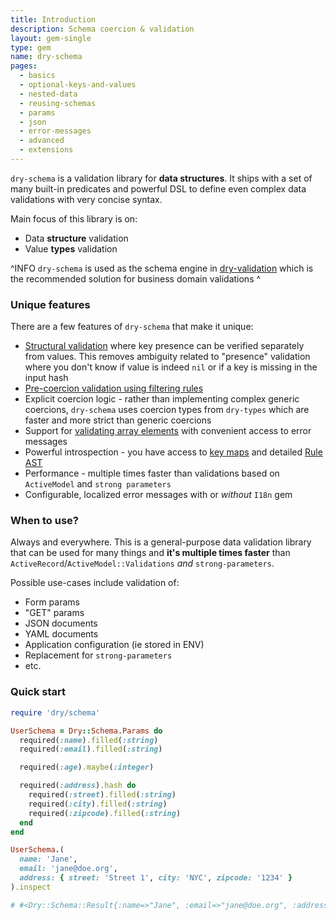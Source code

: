 ```yaml
---
title: Introduction
description: Schema coercion & validation
layout: gem-single
type: gem
name: dry-schema
pages:
  - basics
  - optional-keys-and-values
  - nested-data
  - reusing-schemas
  - params
  - json
  - error-messages
  - advanced
  - extensions
---
```


`dry-schema` is a validation library for **data structures**. It ships with a set of many built-in predicates and powerful DSL to define even complex data validations with very concise syntax.

Main focus of this library is on:

- Data **structure** validation
- Value **types** validation

^INFO
`dry-schema` is used as the schema engine in [dry-validation](/gems/dry-validation) which is the recommended solution for business domain validations
^

### Unique features

There are a few features of `dry-schema` that make it unique:

* [Structural validation](docs::optional-keys-and-values) where key presence can be verified separately from values. This removes ambiguity related to "presence" validation where you don't know if value is indeed `nil` or if a key is missing in the input hash
* [Pre-coercion validation using filtering rules](docs::advanced/filtering)
* Explicit coercion logic - rather than implementing complex generic coercions, `dry-schema` uses coercion types from `dry-types` which are faster and more strict than generic coercions
* Support for [validating array elements](docs::basics/macros#array) with convenient access to error messages
* Powerful introspection - you have access to [key maps](docs::advanced/key-maps) and detailed [Rule AST](docs::advanced/rule-ast)
* Performance - multiple times faster than validations based on `ActiveModel` and `strong parameters`
* Configurable, localized error messages with or *without* `I18n` gem

### When to use?

Always and everywhere. This is a general-purpose data validation library that can be used for many things and **it's multiple times faster** than `ActiveRecord`/`ActiveModel::Validations` _and_ `strong-parameters`.

Possible use-cases include validation of:

- Form params
- "GET" params
- JSON documents
- YAML documents
- Application configuration (ie stored in ENV)
- Replacement for `strong-parameters`
- etc.

### Quick start

```ruby
require 'dry/schema'

UserSchema = Dry::Schema.Params do
  required(:name).filled(:string)
  required(:email).filled(:string)

  required(:age).maybe(:integer)

  required(:address).hash do
    required(:street).filled(:string)
    required(:city).filled(:string)
    required(:zipcode).filled(:string)
  end
end

UserSchema.(
  name: 'Jane',
  email: 'jane@doe.org',
  address: { street: 'Street 1', city: 'NYC', zipcode: '1234' }
).inspect

# #<Dry::Schema::Result{:name=>"Jane", :email=>"jane@doe.org", :address=>{:street=>"Street 1", :city=>"NYC", :zipcode=>"1234"}} errors={:age=>["age is missing"]}>
```
